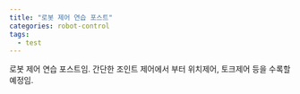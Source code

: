 ```yaml
---
title: "로봇 제어 연습 포스트"
categories: robot-control
tags:
  - test
---
```


로봇 제어 연습 포스트임.
간단한 조인트 제어에서 부터 위치제어, 토크제어 등을 수록할 예정임.
